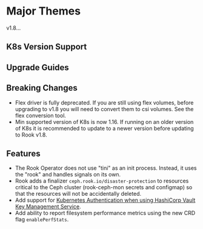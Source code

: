 # Major Themes

v1.8...

## K8s Version Support

## Upgrade Guides

## Breaking Changes

- Flex driver is fully deprecated. If you are still using flex volumes, before upgrading to v1.8
  you will need to convert them to csi volumes. See the flex conversion tool.
- Min supported version of K8s is now 1.16. If running on an older version of K8s it is recommended
  to update to a newer version before updating to Rook v1.8.

## Features

- The Rook Operator does not use "tini" as an init process. Instead, it uses the "rook" and handles
  signals on its own.
- Rook adds a finalizer `ceph.rook.io/disaster-protection` to resources critical to the Ceph cluster
  (rook-ceph-mon secrets and configmap) so that the resources will not be accidentally deleted.
- Add support for [Kubernetes Authentication when using HashiCorp Vault Key Management Service](Documentation/ceph-kms.md##kubernetes-based-authentication).
- Add ability to report filesystem performance metrics using the new CRD flag `enablePerfStats`.
